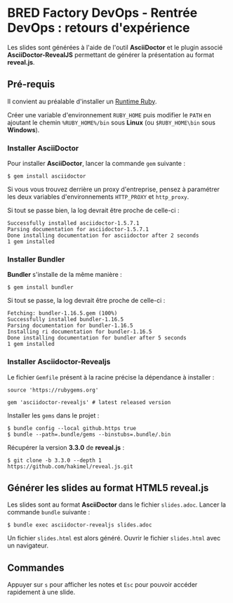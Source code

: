 # BRED Factory DevOps - Rentrée DevOps : retours d'expérience

Les slides sont générées à l'aide de l'outil **AsciiDoctor** et le plugin associé **AsciiDoctor-RevealJS** permettant de
générer la présentation au format **reveal.js**.


## Pré-requis

Il convient au préalable d'installer un [Runtime Ruby](https://www.ruby-lang.org/fr/ "Runtime Ruby").

Créer une variable d'environnement `RUBY_HOME` puis modifier le `PATH` en ajoutant le chemin `%RUBY_HOME%/bin` sous **Linux** (ou `$RUBY_HOME\bin` sous **Windows**).


### Installer AsciiDoctor

Pour installer **AsciiDoctor**, lancer la commande `gem` suivante :

    $ gem install asciidoctor


Si vous vous trouvez derrière un proxy d'entreprise, pensez à paramétrer les deux variables d'environnements `HTTP_PROXY`
et `http_proxy`.


Si tout se passe bien, la log devrait être proche de celle-ci :

    Successfully installed asciidoctor-1.5.7.1
    Parsing documentation for asciidoctor-1.5.7.1
    Done installing documentation for asciidoctor after 2 seconds
    1 gem installed


### Installer Bundler

**Bundler** s'installe de la même manière :

    $ gem install bundler


Si tout se passe, la log devrait être proche de celle-ci :

    Fetching: bundler-1.16.5.gem (100%)
    Successfully installed bundler-1.16.5
    Parsing documentation for bundler-1.16.5
    Installing ri documentation for bundler-1.16.5
    Done installing documentation for bundler after 5 seconds
    1 gem installed


### Installer Asciidoctor-Revealjs

Le fichier `Gemfile` présent à la racine précise la dépendance à installer :

    source 'https://rubygems.org'
    
    gem 'asciidoctor-revealjs' # latest released version


Installer les `gems` dans le projet :

    $ bundle config --local github.https true
    $ bundle --path=.bundle/gems --binstubs=.bundle/.bin


Récupérer la version **3.3.0** de **reveal.js** :

    $ git clone -b 3.3.0 --depth 1 https://github.com/hakimel/reveal.js.git


## Générer les slides au format HTML5 reveal.js

Les slides sont au format **AsciiDoctor** dans le fichier `slides.adoc`. Lancer la commande `bundle` suivante :

    $ bundle exec asciidoctor-revealjs slides.adoc


Un fichier `slides.html` est alors généré. Ouvrir le fichier `slides.html` avec un navigateur.


## Commandes

Appuyer sur `s` pour afficher les notes et `Esc` pour pouvoir accéder rapidement à une slide.


